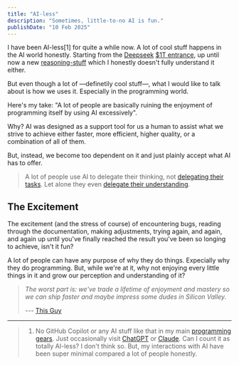 ```yaml
---
title: "AI-less"
description: "Sometimes, little-to-no AI is fun."
publishDate: "10 Feb 2025"
---
```


I have been AI-less[1] for quite a while now. A lot of cool stuff happens in the AI world honestly. Starting from the [Deepseek](https://deepsek.com) [$1T entrance](https://www.investors.com/etfs-and-funds/sectors/sp500-deepseek-ai-sparks-trillion-in-u-s-tech-destruction/), up until now a new [reasoning-stuff](https://arxiv.org/abs/2502.03387) which I honestly doesn't fully understand it either.

But even though a lot of —definetily cool stuff—, what I would like to talk about is how we uses it. Especially in the programming world.

Here's my take: "A lot of people are basically ruining the enjoyment of programming itself by using AI excessively".

Why? AI was designed as a support tool for us a human to assist what we strive to achieve either faster, more efficient, higher quality, or a combination of all of them.

But, instead, we become too dependent on it and just plainly accept what AI has to offer.

> A lot of people use AI to delegate their thinking, not [delegating their tasks](https://www.theregister.com/2025/02/11/microsoft_study_ai_critical_thinking/). Let alone they even [delegate their understanding](https://stephango.com/understand).

## The Excitement

The excitement (and the stress of course) of encountering bugs, reading through the documentation, making adjustments, trying again, and again, and again up until you've finally reached the result you've been so longing to achieve, isn't it fun?

A lot of people can have any purpose of why they do things. Expecially why they do programming. But, while we're at it, why not enjoying every little things in it and grow our perception and understanding of it?

> _The worst part is: we've trade a lifetime of enjoyment and mastery so we can ship faster and maybe impress some dudes in Silicon Valley._
>
> --- [This Guy](https://youtu.be/1Se2zTlXDwY?t=159)

---

> 1.  No GitHub Copilot or any AI stuff like that in my main [programming gears](/uses). Just occasionally visit [ChatGPT](https://chatgpt.com) or [Claude](https://claude.ai). Can I count it as totally AI-less? I don't think so. But, my interactions with AI have been super minimal compared a lot of people honestly.

